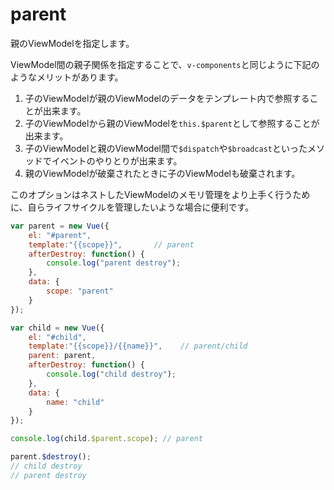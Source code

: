 # parent

親のViewModelを指定します。

ViewModel間の親子関係を指定することで、`v-components`と同じように下記のようなメリットがあります。

1. 子のViewModelが親のViewModelのデータをテンプレート内で参照することが出来ます。
1. 子のViewModelから親のViewModelを`this.$parent`として参照することが出来ます。
1. 子のViewModelと親のViewModel間で`$dispatch`や`$broadcast`といったメソッドでイベントのやりとりが出来ます。
1. 親のViewModelが破棄されたときに子のViewModelも破棄されます。

このオプションはネストしたViewModelのメモリ管理をより上手く行うために、自らライフサイクルを管理したいような場合に便利です。

```js
var parent = new Vue({
    el: "#parent",
    template:"{{scope}}",       // parent
    afterDestroy: function() {
        console.log("parent destroy");
    },
    data: {
        scope: "parent"
    }
});

var child = new Vue({
    el: "#child",
    template:"{{scope}}/{{name}}",    // parent/child
    parent: parent,
    afterDestroy: function() {
        console.log("child destroy");
    },
    data: {
        name: "child"
    }
});

console.log(child.$parent.scope); // parent

parent.$destroy();
// child destroy
// parent destroy
```

